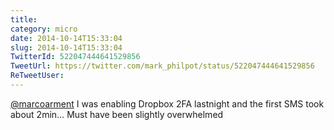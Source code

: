 ```yaml
---
title: 
category: micro
date: 2014-10-14T15:33:04
slug: 2014-10-14T15:33:04
TwitterId: 522047444641529856
TweetUrl: https://twitter.com/mark_philpot/status/522047444641529856
ReTweetUser: 
---
```


[@marcoarment](https://twitter.com/marcoarment) I was enabling Dropbox 2FA lastnight and the first SMS took about 2min… Must have been slightly overwhelmed